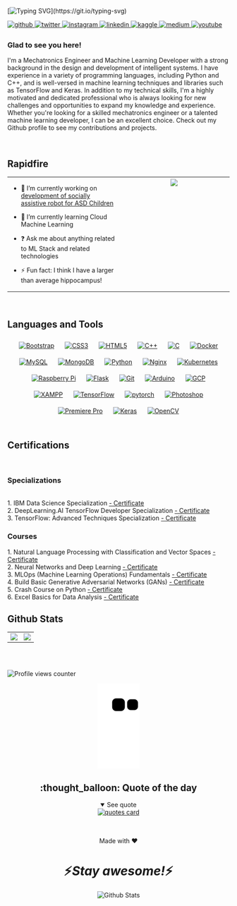 [![Typing SVG](https://readme-typing-svg.demolab.com?font=Fira+Code&pause=1000&color=F7F7F7&width=435&lines=Hey+%F0%9F%91%8B%2C+I'm+Safiullah+Rahu!)](https://git.io/typing-svg)



<a href="https://github.com/Safiullah-Rahu" target="_blank">
<img src=https://img.shields.io/badge/github-%2324292e.svg?&style=for-the-badge&logo=github&logoColor=white alt=github style="margin-bottom: 5px;" />
</a>
<a href="https://twitter.com/safiullah_rahu" target="_blank">
<img src=https://img.shields.io/badge/twitter-%2300acee.svg?&style=for-the-badge&logo=twitter&logoColor=white alt=twitter style="margin-bottom: 5px;" />
</a>
<a href="https://instagram.com/safiullahrahu" target="_blank">
<img src=https://img.shields.io/badge/instagram-%23000000.svg?&style=for-the-badge&logo=instagram&logoColor=white alt=instagram style="margin-bottom: 5px;" />
</a>
<a href="https://linkedin.com/in/safiullahrahu" target="_blank">
<img src=https://img.shields.io/badge/linkedin-%231E77B5.svg?&style=for-the-badge&logo=linkedin&logoColor=white alt=linkedin style="margin-bottom: 5px;" />
</a>
<a href="https://www.kaggle.com/safiullahrahu" target="_blank">
<img src=https://img.shields.io/badge/kaggle-%2344BAE8.svg?&style=for-the-badge&logo=kaggle&logoColor=white alt=kaggle style="margin-bottom: 5px;" />
</a>
<a href="https://medium.com/@safiullahrahu1555" target="_blank">
<img src=https://img.shields.io/badge/medium-%23292929.svg?&style=for-the-badge&logo=medium&logoColor=white alt=medium style="margin-bottom: 5px;" />
</a>
<a href="https://www.youtube.com/channel/UC-Ypfa4T7-XBDQYJwfBE7zQ" target="_blank">
<img src=https://img.shields.io/badge/youtube-%23EE4831.svg?&style=for-the-badge&logo=youtube&logoColor=white alt=youtube style="margin-bottom: 5px;" />
</a>  
  



### Glad to see you here!  
I'm a Mechatronics Engineer and Machine Learning Developer with a strong background in the design and development of intelligent systems. I have experience in a variety of programming languages, including Python and C++, and is well-versed in machine learning techniques and libraries such as TensorFlow and Keras. In addition to my technical skills, I'm a highly motivated and dedicated professional who is always looking for new challenges and opportunities to expand my knowledge and experience. Whether you're looking for a skilled mechatronics engineer or a talented machine learning developer, I can be an excellent choice. Check out my Github profile to see my contributions and projects.  
  

<br/>  


## Rapidfire  
<table><tr><td valign="top" width="50%">

- 🔭 I’m currently working on [development of socially assistive robot for ASD Children](https://github.com/rishavanand/github-profilinator)  
  

- 🌱 I’m currently learning Cloud Machine Learning  
  

- ❓ Ask me about anything related to ML Stack and related technologies  
  

- ⚡ Fun fact: I think I have a larger than average hippocampus!  


</td><td valign="top" width="50%">

<div align="center" bg_color="0000000">
<img src="https://github.com/mayankchaudhary26/Cool-Readme-ideas/blob/master/data/lofi.gif" align="center" style="width: 100%" />
<!--<img src="https://rishavanand.github.io/static/images/greetings.gif" align="center" style="width: 100%" /> -->
</div>  


</td></tr></table>  

<br/>  


## Languages and Tools  
<div align="center">  
<a href="https://getbootstrap.com/docs/3.4/javascript/" target="_blank"><img style="margin: 10px" src="https://profilinator.rishav.dev/skills-assets/bootstrap-plain.svg" alt="Bootstrap" height="25" /></a>  
<a href="https://www.w3schools.com/css/" target="_blank"><img style="margin: 10px" src="https://profilinator.rishav.dev/skills-assets/css3-original-wordmark.svg" alt="CSS3" height="25" /></a>  
<a href="https://en.wikipedia.org/wiki/HTML5" target="_blank"><img style="margin: 10px" src="https://profilinator.rishav.dev/skills-assets/html5-original-wordmark.svg" alt="HTML5" height="25" /></a>  
<a href="https://www.cplusplus.com/" target="_blank"><img style="margin: 10px" src="https://profilinator.rishav.dev/skills-assets/cplusplus-original.svg" alt="C++" height="25" /></a>  
<a href="https://www.cprogramming.com/" target="_blank"><img style="margin: 10px" src="https://profilinator.rishav.dev/skills-assets/c-original.svg" alt="C" height="25" /></a>  
<a href="https://www.docker.com/" target="_blank"><img style="margin: 10px" src="https://profilinator.rishav.dev/skills-assets/docker-original-wordmark.svg" alt="Docker" height="25" /></a>  
<a href="https://www.mysql.com/" target="_blank"><img style="margin: 10px" src="https://profilinator.rishav.dev/skills-assets/mysql-original-wordmark.svg" alt="MySQL" height="25" /></a>  
<a href="https://www.mongodb.com/" target="_blank"><img style="margin: 10px" src="https://profilinator.rishav.dev/skills-assets/mongodb-original-wordmark.svg" alt="MongoDB" height="25" /></a>  
<a href="https://www.python.org/" target="_blank"><img style="margin: 10px" src="https://profilinator.rishav.dev/skills-assets/python-original.svg" alt="Python" height="25" /></a>  
<a href="https://www.nginx.com/" target="_blank"><img style="margin: 10px" src="https://profilinator.rishav.dev/skills-assets/nginx-original.svg" alt="Nginx" height="25" /></a>  
<a href="https://kubernetes.io/" target="_blank"><img style="margin: 10px" src="https://profilinator.rishav.dev/skills-assets/kubernetes-icon.svg" alt="Kubernetes" height="25" /></a>  
<a href="https://www.raspberrypi.org/" target="_blank"><img style="margin: 10px" src="https://profilinator.rishav.dev/skills-assets/raspberrypi.png" alt="Raspberry Pi" height="25" /></a>  
<a href="https://flask.palletsprojects.com/" target="_blank"><img style="margin: 10px" src="https://profilinator.rishav.dev/skills-assets/flask.png" alt="Flask" height="25" /></a>  
<a href="https://github.com/" target="_blank"><img style="margin: 10px" src="https://profilinator.rishav.dev/skills-assets/git-scm-icon.svg" alt="Git" height="25" /></a>  
<a href="https://www.arduino.cc/" target="_blank"><img style="margin: 10px" src="https://profilinator.rishav.dev/skills-assets/arduino.png" alt="Arduino" height="25" /></a>  
<a href="https://cloud.google.com/" target="_blank"><img style="margin: 10px" src="https://profilinator.rishav.dev/skills-assets/google_cloud-icon.svg" alt="GCP" height="25" /></a>  
<a href="https://www.apachefriends.org/" target="_blank"><img style="margin: 10px" src="https://profilinator.rishav.dev/skills-assets/xampp.png" alt="XAMPP" height="25" /></a>  
<a href="https://www.tensorflow.org/" target="_blank"><img style="margin: 10px" src="https://profilinator.rishav.dev/skills-assets/tensorflow-icon.svg" alt="TensorFlow" height="25" /></a>  
<a href="https://pytorch.org/" target="_blank"><img style="margin: 10px" src="https://profilinator.rishav.dev/skills-assets/pytorch-icon.svg" alt="pytorch" height="25" /></a>  
<a href="https://www.adobe.com/in/products/photoshop.html" target="_blank"><img style="margin: 10px" src="https://profilinator.rishav.dev/skills-assets/photoshop-plain.svg" alt="Photoshop" height="25" /></a>  
<a href="https://www.adobe.com/in/products/premiere.html" target="_blank"><img style="margin: 10px" src="https://profilinator.rishav.dev/skills-assets/adobepremierepro.png" alt="Premiere Pro" height="25" /></a>  
<a href="https://keras.io/" target="_blank"><img style="margin: 10px" src="https://profilinator.rishav.dev/skills-assets/keras.png" alt="Keras" height="25" /></a>  
<a href="https://opencv.org/" target="_blank"><img style="margin: 10px" src="https://profilinator.rishav.dev/skills-assets/opencv-icon.svg" alt="OpenCV" height="25" /></a>  
</div>  

<br/>  

<h2> Certifications </h2><br/>
<h3> Specializations </h3><br/>
1. IBM Data Science Specialization <a href="https://www.coursera.org/account/accomplishments/specialization/certificate/2FGDUXCH8MYK">- Certificate</a> <br/>
2. DeepLearning.AI TensorFlow Developer Specialization <a href="https://www.coursera.org/account/accomplishments/specialization/certificate/JNRT2D4TWRT8">- Certificate</a><br/>
3. TensorFlow: Advanced Techniques Specialization <a href="https://www.coursera.org/account/accomplishments/specialization/certificate/9KLMYVYMZDSH">- Certificate</a><br/>
<h3> Courses </h3>
1. Natural Language Processing with Classification and Vector Spaces <a href="https://www.coursera.org/account/accomplishments/certificate/LCM8JZRXJ8ZH">- Certificate</a> <br/>
2. Neural Networks and Deep Learning <a href="https://www.coursera.org/account/accomplishments/certificate/LGB9YG5WZXY8">- Certificate</a><br/>
3. MLOps (Machine Learning Operations) Fundamentals <a href="https://www.coursera.org/account/accomplishments/certificate/FUBLW5AHVPFV">- Certificate</a><br/>
4. Build Basic Generative Adversarial Networks (GANs) <a href="https://www.coursera.org/account/accomplishments/certificate/BAGMME48Y2Y2">- Certificate</a> <br/>
5. Crash Course on Python <a href="https://www.coursera.org/account/accomplishments/certificate/8MA8HL3VGW6E">- Certificate</a><br/>
6. Excel Basics for Data Analysis <a href="https://www.coursera.org/account/accomplishments/certificate/FBT9U2NH9S5M">- Certificate</a><br/>

## Github Stats  
<table><tr><td valign="top" width="50%">

<img src="https://github-readme-stats.vercel.app/api?username=safiullah-rahu&show_icons=true&count_private=true&hide_border=true&bg_color=00000000" align="left" style="width: 100%" />

</td><td valign="top" width="50%">

<img src="https://github-readme-stats.vercel.app/api/top-langs/?username=safiullah-rahu&hide_border=true&layout=compact&bg_color=00000000" align="left" style="width: 100%" />

</td></tr></table>  

<br/>  

  

<br/>  

![Profile views counter](https://komarev.com/ghpvc/?username=safiullah-rahu&&style=flat-square&bg_color=00000000)  

<div align="center"><img alt="github contribution snake animation" src="https://github.com/Carol42/Carol42/blob/output/github-contribution-grid-snake.svg">  </div>
<div align="center">
  <h2>:thought_balloon: Quote of the day</h2>
<details open>
    <summary>See quote</summary>
    <a href="https://github.com/piyushsuthar/github-readme-quotes">
        <img src="https://quotes-github-readme.vercel.app/api?type=horizontal&theme=tokyonight" alt="quotes card">
    </a>
</details>
</div>
<br/>  
<br />
<p align="center">Made with ❤️</p>

<h1 align='center'>⚡️<i>Stay awesome!</i>⚡️</h1>
<p align="center">
        <img src="https://raw.githubusercontent.com/mayhemantt/mayhemantt/Update/svg/Bottom.svg" alt="Github Stats" />
</p>

